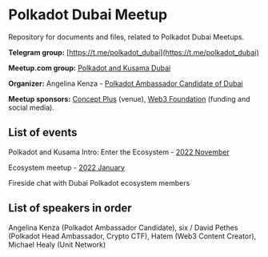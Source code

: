 # Polkadot Dubai Meetup
Repository for documents and files, related to Polkadot Dubai Meetups.

**Telegram group:** [https://t.me/polkadot_dubai](https://t.me/polkadot_dubai)

**Meetup.com group:** [Polkadot and Kusama Dubai](https://www.meetup.com/polkadot-and-kusama-dubai/)

**Organizer:** Angelina Kenza - [Polkadot Ambassador Candidate of Dubai](https://polkadot.network/)

**Meetup sponsors:** [Concept Plus](https://www.conceptplus.me/) (venue), [Web3 Foundation](https://web3.foundation/) (funding and social media).


## List of events

Polkadot and Kusama Intro: Enter the Ecosystem - [2022 November](https://www.meetup.com/polkadot-and-kusama-dubai/events/289622171/)

Ecosystem meetup - [2022 January](https://www.meetup.com/polkadot-and-kusama-dubai/events/290892583/)

Fireside chat with Dubai Polkadot ecosystem members


## List of speakers in order

Angelina Kenza (Polkadot Ambassador Candidate), six / David Pethes (Polkadot Head Ambassador, Crypto CTF), Hatem (Web3 Content Creator), Michael Healy (Unit Network)
